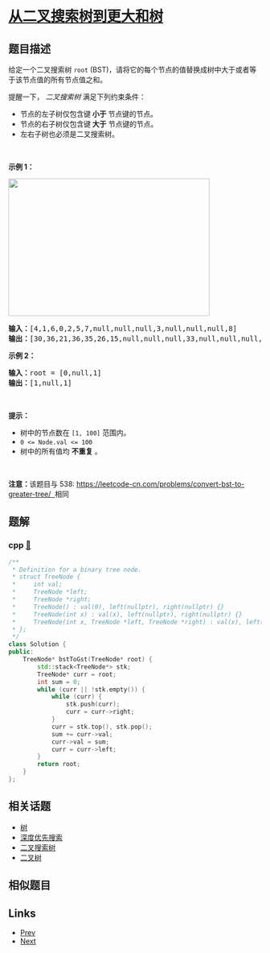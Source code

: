 
# [从二叉搜索树到更大和树](https://leetcode-cn.com/problems/binary-search-tree-to-greater-sum-tree)

## 题目描述

<p><span style="font-size:10.5pt"><span style="font-family:Calibri"><span style="font-size:10.5000pt"><span style="font-family:宋体"><font face="宋体">给定一个二叉搜索树</font></span></span></span></span>&nbsp;<code>root</code>&nbsp;(BST)<span style="font-size:10.5pt"><span style="font-family:Calibri"><span style="font-size:10.5000pt"><span style="font-family:宋体"><font face="宋体">，请将它的每个</font></span></span></span></span>节点<span style="font-size:10.5pt"><span style="font-family:Calibri"><span style="font-size:10.5000pt"><span style="font-family:宋体"><font face="宋体">的值替换成树中大于或者等于该</font></span></span></span></span>节点<span style="font-size:10.5pt"><span style="font-family:Calibri"><span style="font-size:10.5000pt"><span style="font-family:宋体"><font face="宋体">值的所有</font></span></span></span></span>节点<span style="font-size:10.5pt"><span style="font-family:Calibri"><span style="font-size:10.5000pt"><span style="font-family:宋体"><font face="宋体">值之和。</font></span></span></span></span></p>

<p>提醒一下， <em>二叉搜索树</em> 满足下列约束条件：</p>

<ul>
	<li>节点的左子树仅包含键<strong> 小于 </strong>节点键的节点。</li>
	<li>节点的右子树仅包含键<strong> 大于</strong> 节点键的节点。</li>
	<li>左右子树也必须是二叉搜索树。</li>
</ul>

<p>&nbsp;</p>

<p><strong>示例 1：</strong></p>

<p><strong><img alt="" src="https://assets.leetcode-cn.com/aliyun-lc-upload/uploads/2019/05/03/tree.png" style="height:273px; width:400px" /></strong></p>

<pre>
<strong>输入：</strong>[4,1,6,0,2,5,7,null,null,null,3,null,null,null,8]
<strong>输出：</strong>[30,36,21,36,35,26,15,null,null,null,33,null,null,null,8]
</pre>

<p><strong>示例 2：</strong></p>

<pre>
<strong>输入：</strong>root = [0,null,1]
<strong>输出：</strong>[1,null,1]
</pre>

<p>&nbsp;</p>

<p><strong>提示：</strong></p>

<ul>
	<li>树中的节点数在&nbsp;<code>[1, 100]</code>&nbsp;范围内。</li>
	<li><code>0 &lt;= Node.val &lt;= 100</code></li>
	<li>树中的所有值均 <strong>不重复</strong>&nbsp;。</li>
</ul>

<p>&nbsp;</p>

<p><strong>注意：</strong>该题目与 538:&nbsp;<a href="https://leetcode-cn.com/problems/convert-bst-to-greater-tree/">https://leetcode-cn.com/problems/convert-bst-to-greater-tree/&nbsp; </a>相同</p>


## 题解

### cpp [🔗](binary-search-tree-to-greater-sum-tree.cpp) 
```cpp
/**
 * Definition for a binary tree node.
 * struct TreeNode {
 *     int val;
 *     TreeNode *left;
 *     TreeNode *right;
 *     TreeNode() : val(0), left(nullptr), right(nullptr) {}
 *     TreeNode(int x) : val(x), left(nullptr), right(nullptr) {}
 *     TreeNode(int x, TreeNode *left, TreeNode *right) : val(x), left(left), right(right) {}
 * };
 */
class Solution {
public:
    TreeNode* bstToGst(TreeNode* root) {
        std::stack<TreeNode*> stk;
        TreeNode* curr = root;
        int sum = 0;
        while (curr || !stk.empty()) {
            while (curr) {
                stk.push(curr);
                curr = curr->right;
            }
            curr = stk.top(), stk.pop();
            sum += curr->val;
            curr->val = sum;
            curr = curr->left;
        }
        return root;
    }
};
```


## 相关话题

- [树](https://leetcode-cn.com/tag/tree) 
- [深度优先搜索](https://leetcode-cn.com/tag/depth-first-search) 
- [二叉搜索树](https://leetcode-cn.com/tag/binary-search-tree) 
- [二叉树](https://leetcode-cn.com/tag/binary-tree) 


## 相似题目



## Links

- [Prev](../check-if-a-number-is-majority-element-in-a-sorted-array/README.md) 
- [Next](../occurrences-after-bigram/README.md) 

